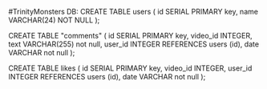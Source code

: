 #TrinityMonsters
DB: 
CREATE TABLE users
(
    id SERIAL PRIMARY key,
    name VARCHAR(24) NOT NULL
);
  
CREATE TABLE "comments" 
(
    id SERIAL PRIMARY key,
    video_id INTEGER,
    text VARCHAR(255) not null,
    user_id INTEGER REFERENCES users (id),
    date VARCHAR not null
);

CREATE TABLE likes 
(
    id SERIAL PRIMARY key,
    video_id INTEGER,
    user_id INTEGER REFERENCES users (id),
    date VARCHAR not null
);

